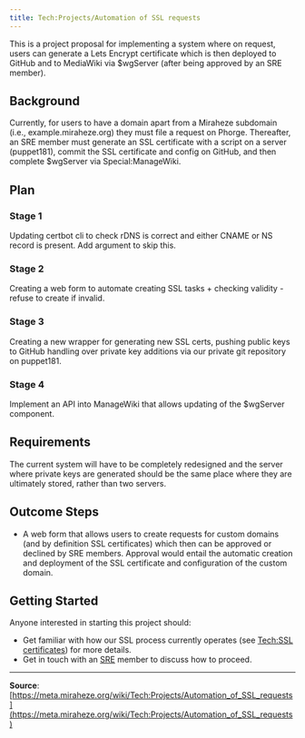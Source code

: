 ```yaml
---
title: Tech:Projects/Automation of SSL requests
---
```


This is a project proposal for implementing a system where on request, users can generate a Lets Encrypt certificate which is then deployed to GitHub and to MediaWiki via $wgServer (after being approved by an SRE member).

## Background 

Currently, for users to have a domain apart from a Miraheze subdomain (i.e., example.miraheze.org) they must file a request on Phorge. Thereafter, an SRE member must generate an SSL certificate with a script on a server (puppet181), commit the SSL certificate and config on GitHub, and then complete $wgServer via Special:ManageWiki.

## Plan 

### Stage 1 

Updating certbot cli to check rDNS is correct and either CNAME or NS record is present. Add argument to skip this.

### Stage 2 

Creating a web form to automate creating SSL tasks + checking validity - refuse to create if invalid.

### Stage 3 

Creating a new wrapper for generating new SSL certs, pushing public keys to GitHub handling over private key additions via our private git repository on puppet181.

### Stage 4 

Implement an API into ManageWiki that allows updating of the $wgServer component.

## Requirements 

The current system will have to be completely redesigned and the server where private keys are generated should be the same place where they are ultimately stored, rather than two servers.

## Outcome Steps 

* A web form that allows users to create requests for custom domains (and by definition SSL certificates) which then can be approved or declined by SRE members. Approval would entail the automatic creation and deployment of the SSL certificate and configuration of the custom domain.

## Getting Started 

Anyone interested in starting this project should:
* Get familiar with how our SSL process currently operates (see [Tech:SSL certificates](/tech-docs/techssl_certificates)) for more details.
* Get in touch with an [SRE](https://meta.miraheze.org/wiki/Tech:Organisation#Team:_MediaWiki,_Site_Reliability_Engineering) member to discuss how to proceed.

----
**Source**: [https://meta.miraheze.org/wiki/Tech:Projects/Automation_of_SSL_requests](https://meta.miraheze.org/wiki/Tech:Projects/Automation_of_SSL_requests)